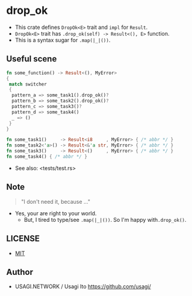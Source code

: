 # drop_ok

- This crate defines `DropOk<E>` trait and `impl` for `Result`.
- `DropOk<E>` trait has `.drop_ok(self) -> Result<(), E>` function.
- This is a syntax sugar for `.map(|_|())`.

## Useful scene

```rust
fn some_function() -> Result<(), MyError>
{
 match switcher
 {
  pattern_a => some_task1().drop_ok()?
  pattern_b => some_task2().drop_ok()?
  pattern_c => some_task3()?
  pattern_d => some_task4()
  _ => ()
 }
}

fn some_task1()     -> Result<i8     , MyError> { /* abbr */ }
fn some_task2<'a>() -> Result<&'a str, MyError> { /* abbr */ }
fn some_task3()     -> Result<()     , MyError> { /* abbr */ }
fn some_task4() { /* abbr */ }
```

- See also: <tests/test.rs>

## Note

> "I don't need it, because ..."

- Yes, your are right to your world.
    - But, I tired to type/see `.map(|_|())`. So I'm happy with`.drop_ok()`.

## LICENSE

- [MIT](LICENSE.md)

## Author

- USAGI.NETWORK / Usagi Ito <https://github.com/usagi/>
